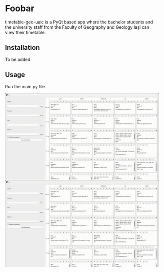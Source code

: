 # Foobar

timetable-geo-uaic is a PyQt based app where the bachelor students and the university staff from the Faculty of Geography and Geology Iași can view their timetable.

## Installation

To be added.

## Usage
Run the main.py file.

![how_to_filter_single](./media/filter_single.gif)
![how_to_filter_multiple](./media/filter_multiple.gif)